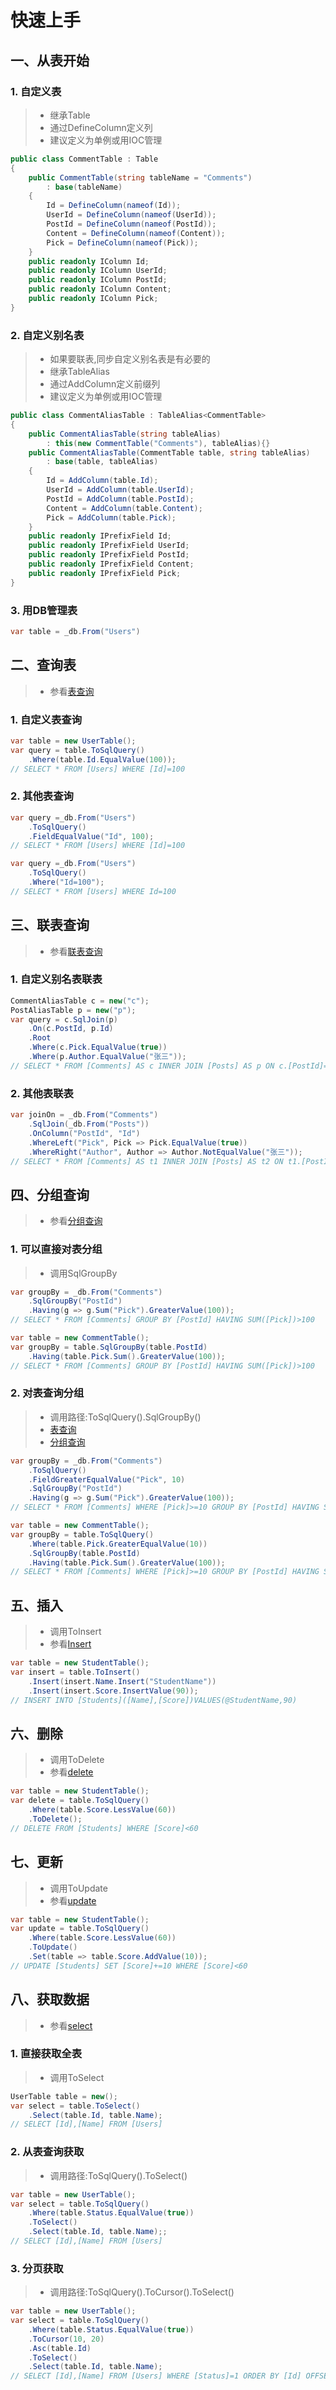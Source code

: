 # 快速上手

## 一、从表开始
### 1. 自定义表
>* 继承Table
>* 通过DefineColumn定义列
>* 建议定义为单例或用IOC管理
~~~csharp
public class CommentTable : Table
{
    public CommentTable(string tableName = "Comments")
        : base(tableName)
    {
        Id = DefineColumn(nameof(Id));
        UserId = DefineColumn(nameof(UserId));
        PostId = DefineColumn(nameof(PostId));
        Content = DefineColumn(nameof(Content));
        Pick = DefineColumn(nameof(Pick));
    }
    public readonly IColumn Id;
    public readonly IColumn UserId;
    public readonly IColumn PostId;
    public readonly IColumn Content;
    public readonly IColumn Pick;
}
~~~

### 2. 自定义别名表
>* 如果要联表,同步自定义别名表是有必要的
>* 继承TableAlias
>* 通过AddColumn定义前缀列
>* 建议定义为单例或用IOC管理
~~~csharp
public class CommentAliasTable : TableAlias<CommentTable>
{
    public CommentAliasTable(string tableAlias)
        : this(new CommentTable("Comments"), tableAlias){}
    public CommentAliasTable(CommentTable table, string tableAlias)
        : base(table, tableAlias)
    {
        Id = AddColumn(table.Id);
        UserId = AddColumn(table.UserId);
        PostId = AddColumn(table.PostId);
        Content = AddColumn(table.Content);
        Pick = AddColumn(table.Pick);
    }
    public readonly IPrefixField Id;
    public readonly IPrefixField UserId;
    public readonly IPrefixField PostId;
    public readonly IPrefixField Content;
    public readonly IPrefixField Pick;
}
~~~

### 3. 用DB管理表
~~~csharp
var table = _db.From("Users")
~~~

## 二、查询表
>* 参看[表查询](/shadow/sqlquery/table.html)
### 1. 自定义表查询
~~~csharp
var table = new UserTable();
var query = table.ToSqlQuery()
    .Where(table.Id.EqualValue(100));
// SELECT * FROM [Users] WHERE [Id]=100
~~~

### 2. 其他表查询
~~~csharp
var query =_db.From("Users")
    .ToSqlQuery()
    .FieldEqualValue("Id", 100);
// SELECT * FROM [Users] WHERE [Id]=100
~~~
~~~csharp
var query =_db.From("Users")
    .ToSqlQuery()
    .Where("Id=100");
// SELECT * FROM [Users] WHERE Id=100
~~~

## 三、联表查询
>* 参看[联表查询](/shadow/sqlquery/join.md)
### 1. 自定义别名表联表
~~~csharp
CommentAliasTable c = new("c");
PostAliasTable p = new("p");
var query = c.SqlJoin(p)
    .On(c.PostId, p.Id)
    .Root
    .Where(c.Pick.EqualValue(true))
    .Where(p.Author.EqualValue("张三"));
// SELECT * FROM [Comments] AS c INNER JOIN [Posts] AS p ON c.[PostId]=p.[Id] WHERE c.[Pick]=1 AND p.[Author]='张三'
~~~

### 2. 其他表联表
~~~csharp
var joinOn = _db.From("Comments")
    .SqlJoin(_db.From("Posts"))
    .OnColumn("PostId", "Id")
    .WhereLeft("Pick", Pick => Pick.EqualValue(true))
    .WhereRight("Author", Author => Author.NotEqualValue("张三"));
// SELECT * FROM [Comments] AS t1 INNER JOIN [Posts] AS t2 ON t1.[PostId]=t2.[Id] WHERE t1.[Pick]=1 AND t2.[Author]<>'张三'
~~~

## 四、分组查询
>* 参看[分组查询](./shadow/sqlquery/groupby.md)
### 1. 可以直接对表分组
>* 调用SqlGroupBy
~~~csharp
var groupBy = _db.From("Comments")
    .SqlGroupBy("PostId")
    .Having(g => g.Sum("Pick").GreaterValue(100));
// SELECT * FROM [Comments] GROUP BY [PostId] HAVING SUM([Pick])>100
~~~
~~~csharp
var table = new CommentTable();
var groupBy = table.SqlGroupBy(table.PostId)
    .Having(table.Pick.Sum().GreaterValue(100));
// SELECT * FROM [Comments] GROUP BY [PostId] HAVING SUM([Pick])>100
~~~

### 2. 对表查询分组
>* 调用路径:ToSqlQuery().SqlGroupBy()
>* [表查询](./shadow/sqlquery/table.md)
>* [分组查询](./shadow/sqlquery/groupby.md)
~~~csharp
var groupBy = _db.From("Comments")
    .ToSqlQuery()
    .FieldGreaterEqualValue("Pick", 10)
    .SqlGroupBy("PostId")
    .Having(g => g.Sum("Pick").GreaterValue(100));
// SELECT * FROM [Comments] WHERE [Pick]>=10 GROUP BY [PostId] HAVING SUM([Pick])>100
~~~
~~~csharp
var table = new CommentTable();
var groupBy = table.ToSqlQuery()
    .Where(table.Pick.GreaterEqualValue(10))
    .SqlGroupBy(table.PostId)
    .Having(table.Pick.Sum().GreaterValue(100));
// SELECT * FROM [Comments] WHERE [Pick]>=10 GROUP BY [PostId] HAVING SUM([Pick])>100
~~~

## 五、插入
>* 调用ToInsert
>* 参看[Insert](./shadow/insert/single.md)
~~~csharp
var table = new StudentTable();
var insert = table.ToInsert()
    .Insert(insert.Name.Insert("StudentName"))
    .Insert(insert.Score.InsertValue(90));
// INSERT INTO [Students]([Name],[Score])VALUES(@StudentName,90)
~~~

## 六、删除
>* 调用ToDelete
>* 参看[delete](./shadow/delete/table.md)
~~~csharp
var table = new StudentTable();
var delete = table.ToSqlQuery()
    .Where(table.Score.LessValue(60))
    .ToDelete();
// DELETE FROM [Students] WHERE [Score]<60
~~~

## 七、更新
>* 调用ToUpdate
>* 参看[update](./shadow/update/table.md)
~~~csharp
var table = new StudentTable();
var update = table.ToSqlQuery()
    .Where(table.Score.LessValue(60))
    .ToUpdate()
    .Set(table => table.Score.AddValue(10));
// UPDATE [Students] SET [Score]+=10 WHERE [Score]<60
~~~

## 八、获取数据
>* 参看[select](./shadow/select/table.md)

### 1. 直接获取全表
>* 调用ToSelect
~~~csharp
UserTable table = new();
var select = table.ToSelect()
    .Select(table.Id, table.Name);
// SELECT [Id],[Name] FROM [Users]
~~~

### 2. 从表查询获取
>* 调用路径:ToSqlQuery().ToSelect()
~~~csharp
var table = new UserTable();
var select = table.ToSqlQuery()
    .Where(table.Status.EqualValue(true))
    .ToSelect()
    .Select(table.Id, table.Name);;
// SELECT [Id],[Name] FROM [Users]
~~~

### 3. 分页获取
>* 调用路径:ToSqlQuery().ToCursor().ToSelect()
~~~csharp
var table = new UserTable();
var select = table.ToSqlQuery()
    .Where(table.Status.EqualValue(true))
    .ToCursor(10, 20)
    .Asc(table.Id)
    .ToSelect()
    .Select(table.Id, table.Name);
// SELECT [Id],[Name] FROM [Users] WHERE [Status]=1 ORDER BY [Id] OFFSET 20 ROWS FETCH NEXT 10 ROWS ONLY
~~~
